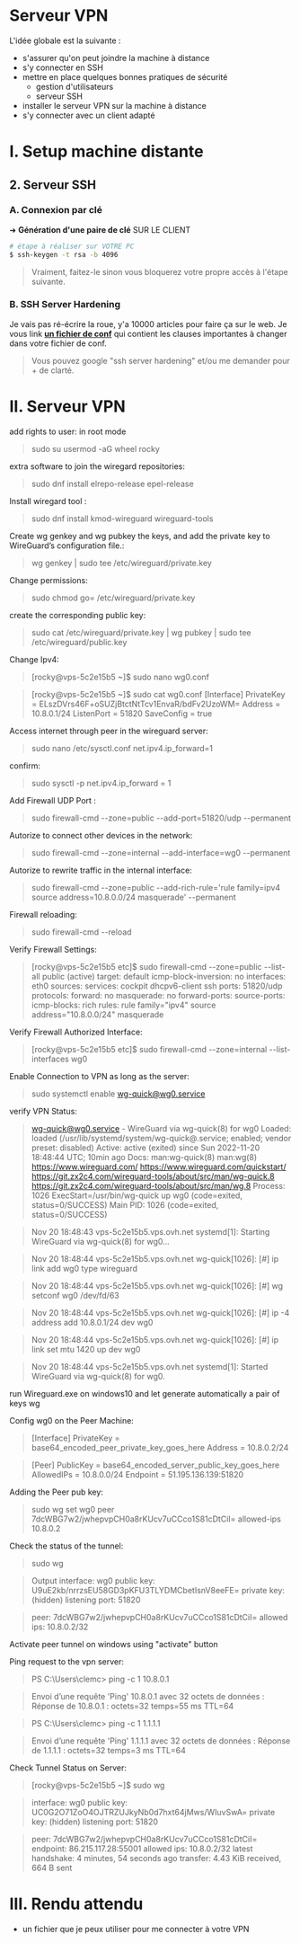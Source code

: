 # Serveur VPN


L'idée globale est la suivante :

- s'assurer qu'on peut joindre la machine à distance
- s'y connecter en SSH
- mettre en place quelques bonnes pratiques de sécurité
  - gestion d'utilisateurs
  - serveur SSH
- installer le serveur VPN sur la machine à distance
- s'y connecter avec un client adapté

# I. Setup machine distante


## 2. Serveur SSH

### A. Connexion par clé

➜ **Génération d'une paire de clé** SUR LE CLIENT

```bash
# étape à réaliser sur VOTRE PC
$ ssh-keygen -t rsa -b 4096
```

> Vraiment, faitez-le sinon vous bloquerez votre propre accès à l'étape suivante.

### B. SSH Server Hardening

Je vais pas ré-écrire la roue, y'a 10000 articles pour faire ça sur le web. Je vous link [**un fichier de conf**](https://gist.github.com/cig0/d769b26c5f8a79fbd2ff0e635ebe0846) qui contient les clauses importantes à changer dans votre fichier de conf.

> Vous pouvez google "ssh server hardening" et/ou me demander pour + de clarté.

# II. Serveur VPN
add rights to user:
in root mode
>sudo su
>usermod -aG wheel rocky

extra software to join the wiregard repositories:
>sudo dnf install elrepo-release epel-release

Install wiregard tool : 
>sudo dnf install kmod-wireguard wireguard-tools

Create wg genkey and wg pubkey the keys, and add the private key to WireGuard’s configuration file.:
>wg genkey | sudo tee /etc/wireguard/private.key

Change permissions:
>sudo chmod go= /etc/wireguard/private.key

create the corresponding public key:
>sudo cat /etc/wireguard/private.key | wg pubkey | sudo tee /etc/wireguard/public.key

Change Ipv4:
>[rocky@vps-5c2e15b5 ~]$ sudo nano wg0.conf

>[rocky@vps-5c2e15b5 ~]$ sudo cat wg0.conf
[Interface]
PrivateKey = ELszDVrs46F+oSUZjBtctNtTcv1EnvaR/bdFv2UzoWM=
Address = 10.8.0.1/24
ListenPort = 51820
SaveConfig = true

Access internet through peer in the wireguard server:

>sudo nano /etc/sysctl.conf
net.ipv4.ip_forward=1

confirm:
>sudo sysctl -p
net.ipv4.ip_forward = 1

Add Firewall UDP Port :
>sudo firewall-cmd --zone=public --add-port=51820/udp --permanent

Autorize to connect other devices in the network:
>sudo firewall-cmd --zone=internal --add-interface=wg0 --permanent

Autorize to rewrite traffic in the internal interface:
>sudo firewall-cmd --zone=public --add-rich-rule='rule family=ipv4 source address=10.8.0.0/24 masquerade' --permanent

Firewall reloading:
>sudo firewall-cmd --reload

Verify Firewall Settings:
>[rocky@vps-5c2e15b5 etc]$ sudo firewall-cmd --zone=public --list-all
public (active)
  target: default
  icmp-block-inversion: no
  interfaces: eth0
  sources:
  services: cockpit dhcpv6-client ssh
  ports: 51820/udp
  protocols:
  forward: no
  masquerade: no
  forward-ports:
  source-ports:
  icmp-blocks:
  rich rules:
        rule family="ipv4" source address="10.8.0.0/24" masquerade

Verify Firewall Authorized Interface:
>[rocky@vps-5c2e15b5 etc]$ sudo firewall-cmd --zone=internal --list-interfaces
wg0

Enable Connection to VPN as long as the server:

>sudo systemctl enable wg-quick@wg0.service

verify VPN Status:
> wg-quick@wg0.service - WireGuard via wg-quick(8) for wg0
   Loaded: loaded (/usr/lib/systemd/system/wg-quick@.service; enabled; vendor preset: disabled)
   Active: active (exited) since Sun 2022-11-20 18:48:44 UTC; 10min ago
     Docs: man:wg-quick(8)
           man:wg(8)
           https://www.wireguard.com/
           https://www.wireguard.com/quickstart/
           https://git.zx2c4.com/wireguard-tools/about/src/man/wg-quick.8
           https://git.zx2c4.com/wireguard-tools/about/src/man/wg.8
  Process: 1026 ExecStart=/usr/bin/wg-quick up wg0 (code=exited, status=0/SUCCESS)
 Main PID: 1026 (code=exited, status=0/SUCCESS)

>Nov 20 18:48:43 vps-5c2e15b5.vps.ovh.net systemd[1]: Starting WireGuard via wg-quick(8) for wg0...

>Nov 20 18:48:44 vps-5c2e15b5.vps.ovh.net wg-quick[1026]: [#] ip link add wg0 type wireguard

>Nov 20 18:48:44 vps-5c2e15b5.vps.ovh.net wg-quick[1026]: [#] wg setconf wg0 /dev/fd/63

>Nov 20 18:48:44 vps-5c2e15b5.vps.ovh.net wg-quick[1026]: [#] ip -4 address add 10.8.0.1/24 dev wg0

>Nov 20 18:48:44 vps-5c2e15b5.vps.ovh.net wg-quick[1026]: [#] ip link set mtu 1420 up dev wg0

>Nov 20 18:48:44 vps-5c2e15b5.vps.ovh.net systemd[1]: Started WireGuard via wg-quick(8) for wg0.

run Wireguard.exe on windows10 and let generate automatically a pair of keys wg

Config wg0 on the Peer Machine:
>[Interface]
PrivateKey = base64_encoded_peer_private_key_goes_here
Address = 10.8.0.2/24


>[Peer]
PublicKey = base64_encoded_server_public_key_goes_here
AllowedIPs = 10.8.0.0/24
Endpoint = 51.195.136.139:51820

Adding the Peer pub key: 
>sudo wg set wg0 peer 7dcWBG7w2/jwhepvpCH0a8rKUcv7uCCco1S81cDtCiI= allowed-ips 10.8.0.2

Check the status of the tunnel:
>sudo wg

>Output
interface: wg0
 public key: U9uE2kb/nrrzsEU58GD3pKFU3TLYDMCbetIsnV8eeFE=
 private key: (hidden)
 listening port: 51820

>peer: 7dcWBG7w2/jwhepvpCH0a8rKUcv7uCCco1S81cDtCiI=
 allowed ips: 10.8.0.2/32



Activate peer tunnel on windows using "activate" button

Ping request to the vpn server:
>PS C:\Users\clemc> ping -c 1 10.8.0.1

>Envoi d’une requête 'Ping'  10.8.0.1 avec 32 octets de données :
Réponse de 10.8.0.1 : octets=32 temps=55 ms TTL=64

>PS C:\Users\clemc> ping -c 1 1.1.1.1

>Envoi d’une requête 'Ping'  1.1.1.1 avec 32 octets de données :
Réponse de 1.1.1.1 : octets=32 temps=3 ms TTL=64

Check Tunnel Status on Server:
>[rocky@vps-5c2e15b5 ~]$ sudo wg

>interface: wg0
  public key: UC0G2O71ZoO4OJTRZUJkyNb0d7hxt64jMws/WIuvSwA=
  private key: (hidden)
  listening port: 51820

>peer: 7dcWBG7w2/jwhepvpCH0a8rKUcv7uCCco1S81cDtCiI=
  endpoint: 86.215.117.28:55001
  allowed ips: 10.8.0.2/32
  latest handshake: 4 minutes, 54 seconds ago
  transfer: 4.43 KiB received, 664 B sent


# III. Rendu attendu

- un fichier que je peux utiliser pour me connecter à votre VPN